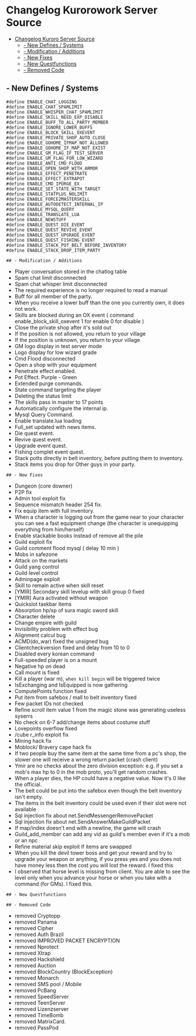 
# Changelog Kurorowork Server Source

- [Changelog Kuroro Server Source](#changelog-kurorowork-server-source)
  * [- New Defines / Systems](#--new-defines---systems)
  * [- Modification / Additions](#--modification---additions)
  * [- New Fixes](#--new-fixes)
  * [- New Questfunctions](#--new-questfunctions)
  * [- Removed Code](#--removed-code)

## - New Defines / Systems
```
#define ENABLE_CHAT_LOGGING						 
#define ENABLE_CHAT_SPAMLIMIT					     
#define ENABLE_WHISPER_CHAT_SPAMLIMIT		
#define ENABLE_SKILL_NEED_EXP_DISABLE		
#define ENABLE_BUFF_TO_ALL_PARTY_MEMBER		
#define ENABLE_IGNORE_LOWER_BUFFS
#define ENABLE_BLOCK_SKILL_OXEVENT
#define ENABLE_PRIVATE_SHOP_AUTO_CLOSE
#define ENABLE_GOHOME_IFMAP_NOT_ALLOWED
#define ENABLE_GOHOME_IF_MAP_NOT_EXIST	
#define ENABLE_GM_FLAG_IF_TEST_SERVER		
#define ENABLE_GM_FLAG_FOR_LOW_WIZARD		
#define ENABLE_ANTI_CMD_FLOOD					     
#define ENABLE_OPEN_SHOP_WITH_ARMOR	
#define ENABLE_EFFECT_PENETRATE				    
#define ENABLE_EFFECT_EXTRAPOT					    
#define ENABLE_CMD_IPURGE_EX					      
#define ENABLE_SET_STATE_WITH_TARGET	
#define ENABLE_STATPLUS_NOLIMIT					   
#define ENABLE_FORCE2MASTERSKILL	
#define ENABLE_AUTODETECT_INTERNAL_IP
#define ENABLE_MYSQL_QUERY						       
#define ENABLE_TRANSLATE_LUA			
#define ENABLE_NEWSTUFF
#define ENABLE_QUEST_DIE_EVENT					
#define ENABLE_QUEST_REVIVE_EVENT		
#define ENABLE_QUEST_UPGRADE_EVENT	
#define ENABLE_QUEST_FISHING_EVENT	
#define ENABLE_STACK_POT_BELT_BEFORE_INVENTORY
#define ENABLE_STACK_DROP_ITEM_PARTY

```
```
## - Modification / Additions
```
+ Player conversation stored in the chatlog table
+ Spam chat limit disconnected
+ Spam chat whisper limit disconnected
+ The required experience is no longer required to read a manual
+ Buff for all member of the party.
+ When you receive a lower buff than the one you currently own, it does not work.
+ Skills are blocked during an OX event ( command enable_block_skill_oxevent 1 for enable 0 for disable )
+ Close the private shop after it's sold out
+ If the position is not allowed, you return to your village
+ If the position is unknown, you return to your village
+ GM logo display in test server mode
+ Logo display for low wizard grade
+ Cmd Flood disconnected
+ Open a shop with your equipment
+ Penetrate effect enabled.
+ Pot Effect. Purple - Green
+ Extended purge commands.
+ State command targeting the player
+ Deleting the status limit
+ The skills pass in master to 17 points
+ Automatically configure the internal ip.
+ Mysql Query Command.
+ Enable translate.lua loading
+ Full_set updated with news items.
+ Die quest event.
+ Revive quest event.
+ Upgrade event quest.
+ Fishing complet event quest.
+ Stack potts directly in belt inventory, before putting them to inventory.
+ Stack items you drop for Other guys in your party.
```
## - New Fixes
```
+ Dungeon (core downer)
+ P2P fix
+ Admin tool exploit fix
+ Sequence mismatch header 254 fix.
+ Fix equip item with full inventory.
+ When a character is logging out from the game near to your character you can see a fast equipment change (the character is unequipping everything from him/herself)
+ Enable stackable books instead of remove all the pile
+ Guild exploit fix
+ Guild comment flood mysql ( delay 10 min )
+ Mobs in safezone
+ Attack on the markets
+ Guild yang control
+ Guild level control 
+ Adminpage exploit
+ Skill to remain active when skill reset
+ [YMIR] Secondary skill levelup with skill group 0 fixed
+ [YMIR] Aura activated without weapon
+ Quickslot taskbar items
+ Absorption hp/sp of sura magic sword skill
+ Character delete
+ Change empire with guild
+ Invisibility problem with effect bug
+ Alignment calcul bug
+ ACMD(do_war) fixed the unsigned bug
+ Clientcheckversion fixed and delay from 10 to 0
+ Disabled every korean command
+ Full-speeded player is on a mount
+ Negative hp on dead
+ Call mount is fixed
+ Kill a player (war m), `when kill begin` will be triggered twice
+ IsExchanging and IsEquipped is now gathering
+ ComputePoints function fixed
+ Put item from safebox / mall to belt inventory fixed
+ Few packet IDs not checked
+ Refine scroll item value 1 from the magic stone was generating useless syserrs
+ No check on 6-7 add/change items about costume stuff
+ Lovepoints overflow fixed
+ /cube r_info exploit fix
+ Mining hack fix
+ Moblock/ Bravery cape hack fix
+ If two people buy the same item at the same time from a pc's shop, the slower one will receive a wrong return packet (crash client)
+ Ymir are no checks about the zero division exception: e.g. if you set a mob's max hp to 0 in the mob proto, you'll get random crashes.
+ When a player dies, the HP could have a negative value. Now it's 0 like the official.
+ The belt could be put into the safebox even though the belt inventory isn't empty.
+ The items in the belt inventory could be used even if their slot were not available
+ Sql injection fix about net.SendMessengerRemovePacket
+ Sql injection fix about net.SendAnswerMakeGuildPacket
+ If map/index doesn't end with a newline, the game will crash
+ Guild_add_member can add any vid as guild's member even if it's a mob or an npc
+ Refine material skip exploit if items are swapped
+  When you kill the devil tower boss and get your reward and try to upgrade your weapon or anything, if you press yes and you does not have money less then the cost you will lost the reward. I fixed this 
+ I observed that horse level is missing from client. You are able to see the level only when you advance your horse or when you take with a command (for GMs). I fixed this.
```
## - New Questfunctions 
```
```
## - Removed Code
```
+ removed Cryptopp 
+ removed Panama 
+ removed Cipher
+ removed Auth Brazil 
+ removed IMPROVED PACKET ENCRYPTION 
+ removed Nprotect
+ removed Xtrap
+ removed Hackshield
+ removed Auction
+ removed BlockCountry (BlockException)
+ removed Monarch
+ removed SMS pool / Mobile
+ removed PcBang
+ removed SpeedServer
+ removed TeenServer
+ removed Lizenzserver
+ removed TimeBomb
+ removed MatrixCard.
+ removed PassPod
```



